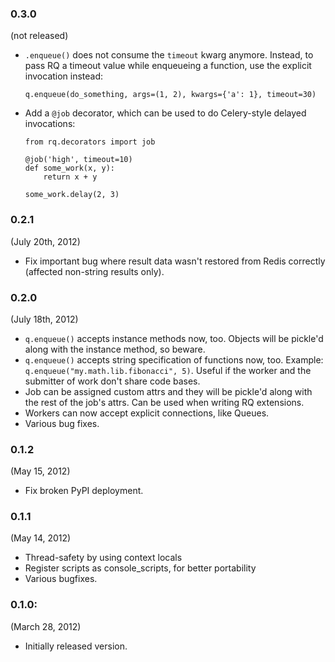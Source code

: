 ### 0.3.0
(not released)

- `.enqueue()` does not consume the `timeout` kwarg anymore.  Instead, to pass
  RQ a timeout value while enqueueing a function, use the explicit invocation
  instead:

      q.enqueue(do_something, args=(1, 2), kwargs={'a': 1}, timeout=30)

- Add a `@job` decorator, which can be used to do Celery-style delayed
  invocations:

      from rq.decorators import job

      @job('high', timeout=10)
      def some_work(x, y):
          return x + y

      some_work.delay(2, 3)


### 0.2.1
(July 20th, 2012)

- Fix important bug where result data wasn't restored from Redis correctly
  (affected non-string results only).


### 0.2.0
(July 18th, 2012)

- `q.enqueue()` accepts instance methods now, too.  Objects will be pickle'd
  along with the instance method, so beware.
- `q.enqueue()` accepts string specification of functions now, too.  Example:
  `q.enqueue("my.math.lib.fibonacci", 5)`.  Useful if the worker and the
  submitter of work don't share code bases.
- Job can be assigned custom attrs and they will be pickle'd along with the
  rest of the job's attrs.  Can be used when writing RQ extensions.
- Workers can now accept explicit connections, like Queues.
- Various bug fixes.


### 0.1.2
(May 15, 2012)

- Fix broken PyPI deployment.


### 0.1.1
(May 14, 2012)

- Thread-safety by using context locals
- Register scripts as console_scripts, for better portability
- Various bugfixes.


### 0.1.0:
(March 28, 2012)

- Initially released version.
